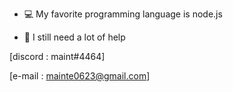 
- 💻 My favorite programming language is node.js

- 🌈 I still need a lot of help


[discord : maint#4464]

[e-mail : mainte0623@gmail.com]
